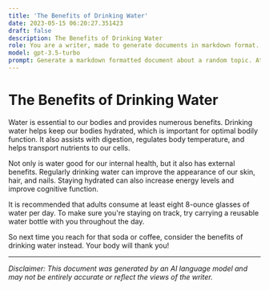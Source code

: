 ```yaml
---
title: 'The Benefits of Drinking Water'
date: 2023-05-15 06:20:27.351423
draft: false
description: The Benefits of Drinking Water
role: You are a writer, made to generate documents in markdown format. It is very important that all of the documents you generate are in valid markdown format.
model: gpt-3.5-turbo
prompt: Generate a markdown formatted document about a random topic. At the bottom, include a disclaimer explaining that the document was generated by you. The first line of the document should be the title. Make sure that the entire document is in proper markdown format, using a mix of various tags to make the document visually appealing.
---
```


# The Benefits of Drinking Water

Water is essential to our bodies and provides numerous benefits. Drinking water helps keep our bodies hydrated, which is important for optimal bodily function. It also assists with digestion, regulates body temperature, and helps transport nutrients to our cells.

Not only is water good for our internal health, but it also has external benefits. Regularly drinking water can improve the appearance of our skin, hair, and nails. Staying hydrated can also increase energy levels and improve cognitive function.

It is recommended that adults consume at least eight 8-ounce glasses of water per day. To make sure you're staying on track, try carrying a reusable water bottle with you throughout the day.

So next time you reach for that soda or coffee, consider the benefits of drinking water instead. Your body will thank you!

---

*Disclaimer: This document was generated by an AI language model and may not be entirely accurate or reflect the views of the writer.*